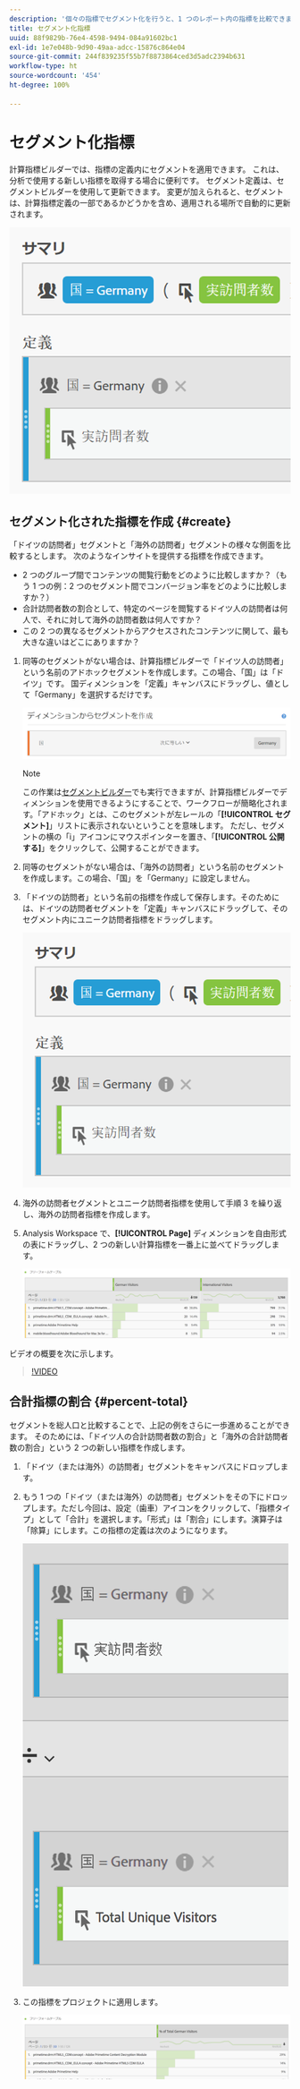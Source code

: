 ```yaml
---
description: '個々の指標でセグメント化を行うと、1 つのレポート内の指標を比較できます。 '
title: セグメント化指標
uuid: 88f9829b-76e4-4598-9494-084a91602bc1
exl-id: 1e7e048b-9d90-49aa-adcc-15876c864e04
source-git-commit: 244f839235f55b7f8873864ced3d5adc2394b631
workflow-type: ht
source-wordcount: '454'
ht-degree: 100%

---
```


# セグメント化指標

計算指標ビルダーでは、指標の定義内にセグメントを適用できます。 これは、分析で使用する新しい指標を取得する場合に便利です。 セグメント定義は、セグメントビルダーを使用して更新できます。 変更が加えられると、セグメントは、計算指標定義の一部であるかどうかを含め、適用される場所で自動的に更新されます。

![](assets/german-visitors.png)

## セグメント化された指標を作成 {#create}

「ドイツの訪問者」セグメントと「海外の訪問者」セグメントの様々な側面を比較するとします。 次のようなインサイトを提供する指標を作成できます。

* 2 つのグループ間でコンテンツの閲覧行動をどのように比較しますか？（もう 1 つの例：2 つのセグメント間でコンバージョン率をどのように比較しますか？）
* 合計訪問者数の割合として、特定のページを閲覧するドイツ人の訪問者は何人で、それに対して海外の訪問者数は何人ですか？
* この 2 つの異なるセグメントからアクセスされたコンテンツに関して、最も大きな違いはどこにありますか？

1. 同等のセグメントがない場合は、計算指標ビルダーで「ドイツ人の訪問者」という名前のアドホックセグメントを作成します。この場合、「国」は「ドイツ」です。 国ディメンションを「定義」キャンバスにドラッグし、値として「Germany」を選択するだけです。

   ![](assets/segment-from-dimension.png)

   >[!NOTE]
   >
   >この作業は[セグメントビルダー](/help/components/segmentation/segmentation-workflow/seg-build.md)でも実行できますが、計算指標ビルダーでディメンションを使用できるようにすることで、ワークフローが簡略化されます。「アドホック」とは、このセグメントが左レールの「**[!UICONTROL セグメント]**」リストに表示されないということを意味します。 ただし、セグメントの横の「i」アイコンにマウスポインターを置き、「**[!UICONTROL 公開する]**」をクリックして、公開することができます。

1. 同等のセグメントがない場合は、「海外の訪問者」という名前のセグメントを作成します。この場合、「国」を「Germany」に設定しません。
1. 「ドイツの訪問者」という名前の指標を作成して保存します。そのためには、ドイツの訪問者セグメントを「定義」キャンバスにドラッグして、そのセグメント内にユニーク訪問者指標をドラッグします。

   ![](assets/german-visitors.png)

1. 海外の訪問者セグメントとユニーク訪問者指標を使用して手順 3 を繰り返し、海外の訪問者指標を作成します。
1. Analysis Workspace で、**[!UICONTROL Page]** ディメンションを自由形式の表にドラッグし、2 つの新しい計算指標を一番上に並べてドラッグします。

   ![](assets/workspace-pages.png)

ビデオの概要を次に示します。

>[!VIDEO](https://video.tv.adobe.com/v/25407/?quality=12)

## 合計指標の割合 {#percent-total}

セグメントを総人口と比較することで、上記の例をさらに一歩進めることができます。 そのためには、「ドイツ人の合計訪問者数の割合」と「海外の合計訪問者数の割合」という 2 つの新しい指標を作成します。

1. 「ドイツ（または海外）の訪問者」セグメントをキャンバスにドロップします。
1. もう 1 つの「ドイツ（または海外）の訪問者」セグメントをその下にドロップします。ただし今回は、設定（歯車）アイコンをクリックして、「指標タイプ」として「合計」を選択します。「形式」は「割合」にします。演算子は「除算」にします。この指標の定義は次のようになります。

   ![](assets/cm_metric_total.png)

1. この指標をプロジェクトに適用します。

   ![](assets/cm_percent_total.png)
